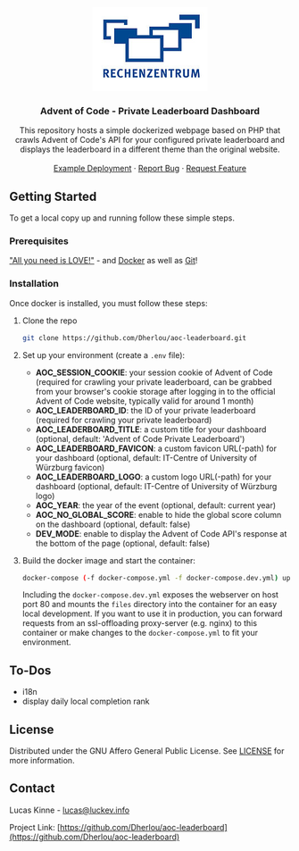 <p align="center">
  <a href="https://github.com/JungesMuensterschwarzach/App">
    <img src="files/assets/imgs/logo.png" alt="Logo">
  </a>

  <h3 align="center">Advent of Code - Private Leaderboard Dashboard</h3>

  <p align="center">
    This repository hosts a simple dockerized webpage based on PHP that crawls Advent of Code's API for your configured private leaderboard and displays the leaderboard in a different theme than the original website.
    <br />
    <br />
    <a href="https://luckev.info/aoc-leaderboard-rzuw/">Example Deployment</a>
    ·
    <a href="https://github.com/Dherlou/aoc-leaderboard/issues">Report Bug</a>
    ·
    <a href="https://github.com/Dherlou/aoc-leaderboard/issues">Request Feature</a>
  </p>
</p>


## Getting Started

To get a local copy up and running follow these simple steps.

### Prerequisites

["All you need is LOVE!"](https://youtu.be/_7xMfIp-irg) - and [Docker](https://www.docker.com/) as well as [Git](https://git-scm.com/)!

### Installation

Once docker is installed, you must follow these steps:

1. Clone the repo
   ```sh
   git clone https://github.com/Dherlou/aoc-leaderboard.git
   ```
2. Set up your environment (create a `.env` file):
    * <strong>AOC_SESSION_COOKIE</strong>: your session cookie of Advent of Code (required for crawling your private leaderboard, can be grabbed from your browser's cookie storage after logging in to the official Advent of Code website, typically valid for around 1 month)
    * <strong>AOC_LEADERBOARD_ID</strong>: the ID of your private leaderboard (required for crawling your private leaderboard)
    * <strong>AOC_LEADERBOARD_TITLE</strong>: a custom title for your dashboard (optional, default: 'Advent of Code Private Leaderboard')
    * <strong>AOC_LEADERBOARD_FAVICON</strong>: a custom favicon URL(-path) for your dashboard (optional, default: IT-Centre of University of Würzburg favicon)
    * <strong>AOC_LEADERBOARD_LOGO</strong>: a custom logo URL(-path) for your dashboard (optional, default: IT-Centre of University of Würzburg logo)
    * <strong>AOC_YEAR</strong>: the year of the event (optional, default: current year)
    * <strong>AOC_NO_GLOBAL_SCORE</strong>: enable to hide the global score column on the dashboard (optional, default: false)
    * <strong>DEV_MODE</strong>: enable to display the Advent of Code API's response at the bottom of the page (optional, default: false)

3. Build the docker image and start the container:
    ```sh
    docker-compose (-f docker-compose.yml -f docker-compose.dev.yml) up -d
    ```
    Including the `docker-compose.dev.yml` exposes the webserver on host port 80 and mounts the `files` directory into the container for an easy local development.
    If you want to use it in production, you can forward requests from an ssl-offloading proxy-server (e.g. nginx) to this container or make changes to the `docker-compose.yml` to fit your environment.


## To-Dos

* i18n
* display daily local completion rank


## License

Distributed under the GNU Affero General Public License. See [LICENSE](./LICENSE) for more information.


## Contact

Lucas Kinne - lucas@luckev.info

Project Link: [https://github.com/Dherlou/aoc-leaderboard](https://github.com/Dherlou/aoc-leaderboard)
